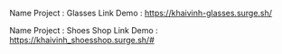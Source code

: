 Name Project : Glasses
     Link Demo : https://khaivinh-glasses.surge.sh/
<!--  -->


Name Project : Shoes Shop
     Link Demo : https://khaivinh_shoesshop.surge.sh/#
